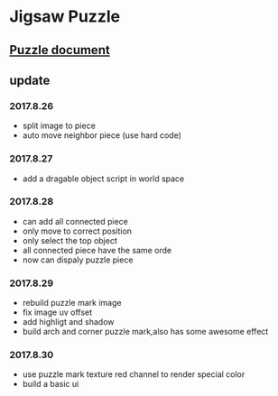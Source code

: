 # Jigsaw Puzzle

## [Puzzle document](Note/puzzle8.md)


## update
### 2017.8.26
* split image to piece
* auto move neighbor piece (use hard code)

### 2017.8.27
* add a dragable object script in world space

### 2017.8.28
* can add all connected piece
* only move to correct position 
* only select the top object
* all connected piece have the same orde
* now can dispaly puzzle piece

### 2017.8.29 
* rebuild puzzle mark image
* fix image uv offset
* add highligt and shadow
* build arch and corner puzzle mark,also has some awesome effect

### 2017.8.30
* use puzzle mark texture red channel to render special color
* build a basic ui